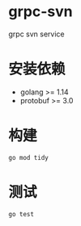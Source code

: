 # grpc-svn
grpc svn service

# 安装依赖
- golang >= 1.14
- protobuf >= 3.0

# 构建
```
go mod tidy
```

# 测试
```
go test
```

